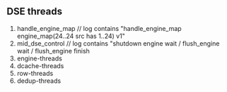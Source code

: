 ## DSE threads
1. handle_engine_map  // log contains "handle_engine_map engine_map(24..24 src has 1..24) v1"
2. mid_dse_control    // log contains "shutdown engine wait / flush_engine wait / flush_engine finish
3. engine-threads
4. dcache-threads
5. row-threads
6. dedup-threads
